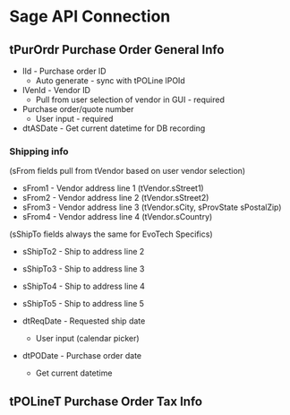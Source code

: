 # Sage API Connection

## tPurOrdr Purchase Order General Info ##
- lId - Purchase order ID 
    - Auto generate - sync with tPOLine lPOId
- lVenId - Vendor ID
    - Pull from user selection of vendor in GUI - required
- Purchase order/quote number
    - User input - required
- dtASDate - Get current datetime for DB recording
### Shipping info ###
(sFrom fields pull from tVendor based on user vendor selection)
- sFrom1 - Vendor address line 1 (tVendor.sStreet1)  
- sFrom2 - Vendor address line 2 (tVendor.sStreet2)   
- sFrom3 - Vendor address line 3 (tVendor.sCity, sProvState sPostalZip)
- sFrom4 - Vendor address line 4 (tVendor.sCountry)

(sShipTo fields always the same for EvoTech Specifics)
- sShipTo2 - Ship to address line 2
- sShipTo3 - Ship to address line 3
- sShipTo4 - Ship to address line 4
- sShipTo5 - Ship to address line 5

- dtReqDate - Requested ship date
    - User input (calendar picker)
- dtPODate - Purchase order date
    - Get current datetime



## tPOLineT Purchase Order Tax Info ##
